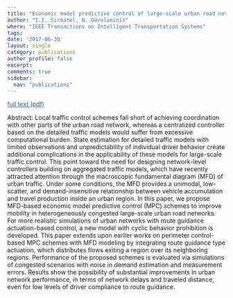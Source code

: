 ```yaml
---
title: "Economic model predictive control of large-scale urban road networks via perimeter control and regional route guidance"
author: "I.I. Sirmatel, N. Geroliminis"
where: "IEEE Transactions on Intelligent Transportation Systems"
tags: 
date: '2017-06-30'
layout: single
category: publications
author_profile: false
excerpt:
comments: true
sidebar:
  nav: "publications"
---
```

<a href="https://sirmatel.github.io/assets/files/sirmatel2017economic.pdf" style="color: #2d5a8c; text-decoration:underline">full text (pdf)</a>

Abstract: Local traffic control schemes fall short of achieving coordination with other parts of the urban road network, whereas a centralized controller based on the detailed traffic models would suffer from excessive computational burden. State estimation for detailed traffic models with limited observations and unpredictability of individual driver behavior create additional complications in the applicability of these models for large-scale traffic control. This point toward the need for designing network-level controllers building on aggregated traffic models, which have recently attracted attention through the macroscopic fundamental diagram (MFD) of urban traffic. Under some conditions, the MFD provides a unimodal, low-scatter, and demand-insensitive relationship between vehicle accumulation and travel production inside an urban region. In this paper, we propose MFD-based economic model predictive control (MPC) schemes to improve mobility in heterogeneously congested large-scale urban road networks. For more realistic simulations of urban networks with route guidance actuation-based control, a new model with cyclic behavior prohibition is developed. This paper extends upon earlier works on perimeter control-based MPC schemes with MFD modeling by integrating route guidance type actuation, which distributes flows exiting a region over its neighboring regions. Performance of the proposed schemes is evaluated via simulations of congested scenarios with noise in demand estimation and measurement errors. Results show the possibility of substantial improvements in urban network performance, in terms of network delays and traveled distance, even for low levels of driver compliance to route guidance.
